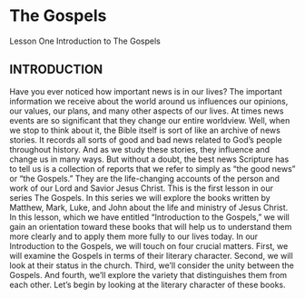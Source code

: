 # The Gospels
Lesson One
Introduction to The Gospels

## INTRODUCTION

Have you ever noticed how important news is in our lives? The important information we receive about the world around us influences our opinions, our values, our plans, and many other aspects of our lives. At times news events are so significant that they change our entire worldview. Well, when we stop to think about it, the Bible itself is sort of like an archive of news stories. It records all sorts of good and bad news related to God’s people throughout history. And as we study these stories, they influence and change us in many ways. But without a doubt, the best news Scripture has to tell us is a collection of reports that we refer to simply as “the good news” or “the Gospels.” They are the life-changing accounts of the person and work of our Lord and Savior Jesus Christ.
This is the first lesson in our series The Gospels. In this series we will explore the books written by Matthew, Mark, Luke, and John about the life and ministry of Jesus Christ. In this lesson, which we have entitled “Introduction to the Gospels,” we will gain an orientation toward these books that will help us to understand them more clearly and to apply them more fully to our lives today.
In our Introduction to the Gospels, we will touch on four crucial matters. First, we will examine the Gospels in terms of their literary character. Second, we will look at their status in the church. Third, we’ll consider the unity between the Gospels. And fourth, we’ll explore the variety that distinguishes them from each other. Let’s begin by looking at the literary character of these books. 

